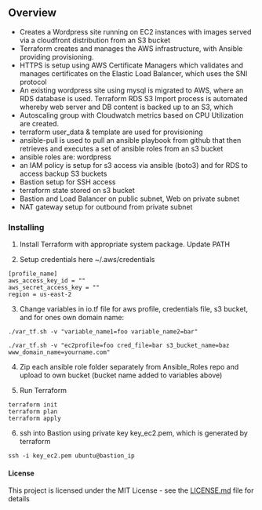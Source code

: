 ## Overview

- Creates a Wordpress site running on EC2 instances with images served via a cloudfront distribution from an S3 bucket
- Terraform creates and manages the AWS infrastructure, with Ansible providing provisioning.
- HTTPS is setup using AWS Certificate Managers which validates and manages certificates on the Elastic Load Balancer, which uses the SNI protocol
- An existing wordpress site using mysql is migrated to AWS, where an RDS database is used. Terraform RDS S3 Import process is automated whereby web server and DB content is backed up to an S3, which
- Autoscaling group with Cloudwatch metrics based on CPU Utilization are created.
- terraform user_data & template are used for provisioning
- ansible-pull is used to pull an ansible playbook from github that then retrieves and executes a set of ansible roles from an s3 bucket
- ansible roles are: wordpress
- an IAM policy is setup for s3 access via ansible (boto3) and for RDS to access backup S3 buckets
- Bastion setup for SSH access
- terraform state stored on s3 bucket
- Bastion and Load Balancer on public subnet, Web on private subnet
- NAT gateway setup for outbound from private subnet


### Installing

1. Install Terraform with appropriate system package. Update PATH

2. Setup credentials here ~/.aws/credentials
```
[profile_name]
aws_access_key_id = ""
aws_secret_access_key = ""
region = us-east-2
```

3. Change variables in io.tf file for aws profile, credentials file, s3 bucket, and for ones own domain name:
```
./var_tf.sh -v "variable_name1=foo variable_name2=bar"
```
```
./var_tf.sh -v "ec2profile=foo cred_file=bar s3_bucket_name=baz www_domain_name=yourname.com"
```

4. Zip each ansible role folder separately from Ansible_Roles repo and upload to own bucket (bucket name added to variables above)

5. Run Terraform
```
terraform init
terraform plan
terraform apply
```

6. ssh into Bastion using private key key_ec2.pem, which is generated by terraform
```
ssh -i key_ec2.pem ubuntu@bastion_ip
```
#### License

This project is licensed under the MIT License - see the [LICENSE.md](LICENSE.md) file for details
